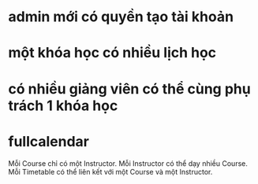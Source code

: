 # admin mới có quyền tạo tài khoản
# một khóa học có nhiều lịch học
# có nhiều giảng viên có thể cùng phụ trách 1 khóa học
# fullcalendar
Mỗi Course chỉ có một Instructor.
Mỗi Instructor có thể dạy nhiều Course.
Mỗi Timetable có thể liên kết với một Course và một Instructor.